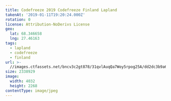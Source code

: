 ```yaml
---
title: Codefreeze 2019 Codefreeze Finland Lapland
takenAt: '2019-01-11T19:20:24.000Z'
rotation: 0
license: Attribution-NoDerivs License
geo:
  lat: 68.346658
  lng: 27.46163
tags:
  - lapland
  - codefreeze
  - finland
url: >-
  //images.ctfassets.net/bncv3c2gt878/31qvlAuqQa7Woy5rpog25A/dd2dc3b9a683b788bf46f2467c1eb242/codefreeze-2019-codefreeze-finland-lapland_32863155508_o
size: 2338929
image:
  width: 4032
  height: 2268
contentType: image/jpeg
---
```


